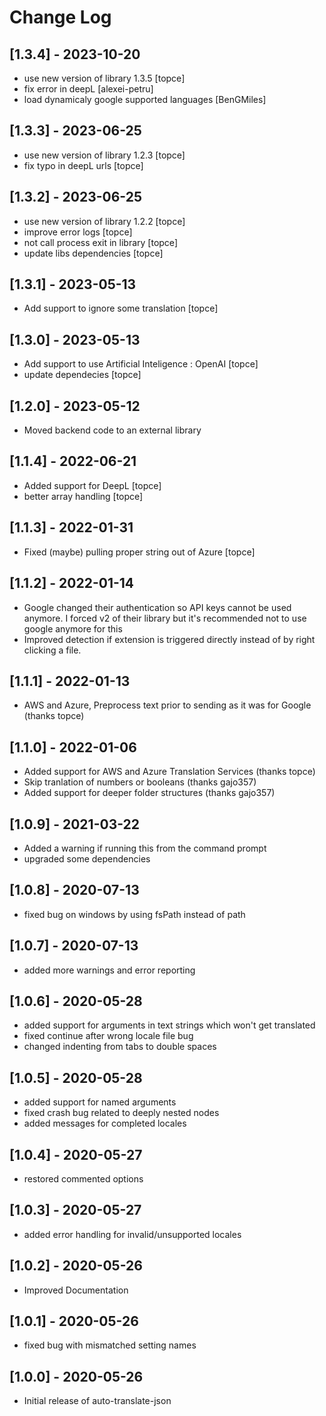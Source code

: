 # Change Log

## [1.3.4] - 2023-10-20

- use new version of library 1.3.5 [topce]
- fix error in  deepL  [alexei-petru]
- load dynamicaly google supported languages [BenGMiles] 

## [1.3.3] - 2023-06-25

- use new version of library 1.2.3 [topce]
- fix typo in deepL urls [topce] 

## [1.3.2] - 2023-06-25

- use new version of library 1.2.2 [topce]
- improve error logs [topce] 
- not call process exit in library [topce]
- update libs dependencies [topce]

## [1.3.1] - 2023-05-13

- Add support to ignore some translation [topce]

## [1.3.0] - 2023-05-13

- Add support to use Artificial Inteligence : OpenAI [topce]
- update dependecies [topce]

## [1.2.0] - 2023-05-12

- Moved backend code to an external library
## [1.1.4] - 2022-06-21

- Added support for DeepL [topce]
- better array handling [topce]

## [1.1.3] - 2022-01-31

- Fixed (maybe) pulling proper string out of Azure [topce]

## [1.1.2] - 2022-01-14

- Google changed their authentication so API keys cannot be used anymore. I forced v2 of their library but it's recommended not to use google anymore for this
- Improved detection if extension is triggered directly instead of by right clicking a file.

## [1.1.1] - 2022-01-13

- AWS and Azure, Preprocess text prior to sending as it was for Google (thanks topce)

## [1.1.0] - 2022-01-06

- Added support for AWS and Azure Translation Services (thanks topce)
- Skip tranlation of numbers or booleans (thanks gajo357)
- Added support for deeper folder structures (thanks gajo357)

## [1.0.9] - 2021-03-22

- Added a warning if running this from the command prompt
- upgraded some dependencies

## [1.0.8] - 2020-07-13

- fixed bug on windows by using fsPath instead of path

## [1.0.7] - 2020-07-13

- added more warnings and error reporting

## [1.0.6] - 2020-05-28

- added support for arguments in text strings which won't get translated
- fixed continue after wrong locale file bug
- changed indenting from tabs to double spaces

## [1.0.5] - 2020-05-28

- added support for named arguments
- fixed crash bug related to deeply nested nodes
- added messages for completed locales

## [1.0.4] - 2020-05-27

- restored commented options

## [1.0.3] - 2020-05-27

- added error handling for invalid/unsupported locales

## [1.0.2] - 2020-05-26

- Improved Documentation

## [1.0.1] - 2020-05-26

- fixed bug with mismatched setting names

## [1.0.0] - 2020-05-26

- Initial release of auto-translate-json
